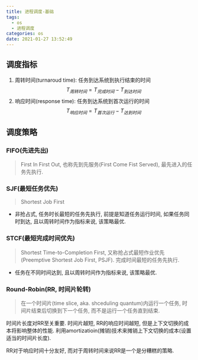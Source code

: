 ```yaml
---
title: 进程调度-基础
tags:
  - os
  - 进程调度
categories: os
date: 2021-01-27 13:52:49
---
```


## 调度指标
1. 周转时间(turnaroud time): 任务到达系统到执行结束的时间
$$ T_{周转时间} = T_{完成时间} - T_{到达时间} $$
2. 响应时间(response time): 任务到达系统到首次运行的时间 
$$ T_{响应时间} = T_{首次运行} - T_{达到时间} $$

## 调度策略
### FIFO(先进先出)
> First In First Out, 也称先到先服务(First Come Fist Served), 最先进入的任务先执行.

### SJF(最短任务优先)
> Shortest Job First
- 非抢占式, 任务时长最短的任务先执行, 前提是知道任务运行时间, 如果任务同时到达, 且以周转时间作为指标来说, 该策略最优.

### STCF(最短完成时间优先)
> Shortest Time-to-Completion First, 又称抢占式最短作业优先(Preemptive Shortest Job First, PSJF). 完成时间最短的任务先执行.
- 任务在不同时间达到, 且以周转时间作为指标来说, 该策略最优.

### Round-Robin(RR, 时间片轮转)
> 在一个时间片(time slice, aka. shceduling quantum)内运行一个任务, 时间片结束后切换到下一个任务, 而不是运行一个任务直到结束.

时间片长度对RR至关重要. 时间片越短, RR的响应时间越短, 但是上下文切换的成本将影响整体的性能. 利用amortizatioin(摊销)技术来摊销上下文切换的成本(设置适当的时间片长度).  

RR对于响应时间十分友好, 而对于周转时间来说RR是一个是分糟糕的策略.

